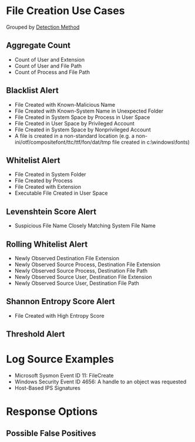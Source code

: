 # File Creation Use Cases

Grouped by [Detection Method](/Detection-Methods.md)

## Aggregate Count
- Count of User and Extension
- Count of User and File Path
- Count of Process and File Path


## Blacklist Alert
- File Created with Known-Malicious Name
- File Created with Known-System Name in Unexpected Folder
- File Created in System Space by Process in User Space
- File Created in User Space by Privileged Account
- File Created in System Space by Nonprivileged Account
- A file is created in a non-standard location (e.g. a non-ini/otf/compositefont/ttc/ttf/fon/dat/tmp file created in c:\windows\fonts)


## Whitelist Alert
- File Created in System Folder
- File Created by Process
- File Created with Extension
- Executable File Created in User Space


## Levenshtein Score Alert
- Suspicious File Name Closely Matching System File Name


## Rolling Whitelist Alert
- Newly Observed Destination File Extension
- Newly Observed Source Process, Destination File Extension
- Newly Observed Source Process, Destination File Path
- Newly Observed Source User, Destination File Extension
- Newly Observed Source User, Destination File Path


## Shannon Entropy Score Alert
- File Created with High Entropy Score


## Threshold Alert


# Log Source Examples
- Microsoft Sysmon Event ID 11: FileCreate
- Windows Security Event ID 4656: A handle to an object was requested
- Host-Based IPS Signatures
 

# Response Options


## Possible False Positives
